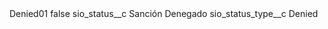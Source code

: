 <?xml version="1.0" encoding="UTF-8"?>
<CustomMetadata xmlns="http://soap.sforce.com/2006/04/metadata" xmlns:xsi="http://www.w3.org/2001/XMLSchema-instance" xmlns:xsd="http://www.w3.org/2001/XMLSchema">
    <label>Denied01</label>
    <protected>false</protected>
    <values>
        <field>sio_status__c</field>
        <value xsi:type="xsd:string">Sanción Denegado</value>
    </values>
    <values>
        <field>sio_status_type__c</field>
        <value xsi:type="xsd:string">Denied</value>
    </values>
</CustomMetadata>
